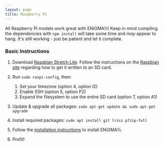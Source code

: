 ```yaml
---
layout: page
title: Raspberry Pi
---
```


All Raspberry Pi models work great with ENiGMA½! Keep in mind compiling the dependencies with
`npm install` will take some time and *may* appear to hang. It's still working - just be patient and let it
complete.

### Basic Instructions

1. Download [Raspbian Stretch Lite](https://www.raspberrypi.org/downloads/raspbian/). Follow the instructions
on the [Raspbian site](https://www.raspberrypi.org/documentation/installation/installing-images/README.md) regarding how
to get it written to an SD card.

2. Run `sudo raspi-config`, then:
    1. Set your timezone (option 4, option I2)
    2. Enable SSH (option 5, option P2)
    3. Expand the filesystem to use the entire SD card (option 7, option A1)

3. Update & upgrade all packages: `sudo apt-get update && sudo apt-get upgrade`

4. Install required packages: `sudo apt install git lrzsz p7zip-full`

5. Follow the [installation instructions](../install-script.html) to install ENiGMA½.

6. Profit!
